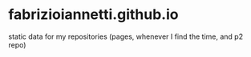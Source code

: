 # fabrizioiannetti.github.io
static data for my repositories (pages, whenever I find the time, and p2 repo)
